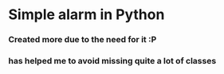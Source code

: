 # Simple alarm in Python

### Created more due to the need for it :P 
### has helped me to avoid missing quite a lot of classes